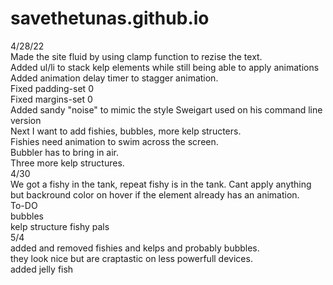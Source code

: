 # savethetunas.github.io
4/28/22  
Made the site fluid by using clamp function to rezise the text.  
Added ul/li to stack kelp elements while still being able to apply animations  
Added animation delay timer to stagger animation.  
Fixed padding-set 0  
Fixed margins-set 0  
Added sandy "noise" to mimic the style Sweigart used on his command line version  
Next I want to add fishies, bubbles, more kelp structers.  
Fishies need animation to swim across the screen.  
Bubbler has to bring in air.  
Three more kelp structures.  
4/30  
We got a fishy in the tank, repeat fishy is in the tank.
Cant apply anything but backround color on hover if the element already has an animation.  
To-DO  
bubbles  
kelp structure
fishy pals  
5/4  
added and removed fishies and kelps and probably bubbles.  
they look nice but are craptastic on less powerfull devices.  
added jelly fish




